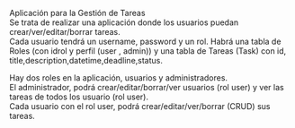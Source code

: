 Aplicación para la Gestión de Tareas </br>
Se trata de realizar una aplicación donde los usuarios puedan crear/ver/editar/borrar tareas.</br>
Cada usuario tendrá un username, password y un rol. Habrá una tabla de Roles (con idrol y perfil (user , admin)) y una tabla de Tareas (Task) con id, title,description,datetime,deadline,status. </br>

Hay dos roles en la aplicación, usuarios y administradores. </br>
El administrador, podrá crear/editar/borrar/ver usuarios (rol user) y ver las tareas de todos los usuario (rol user).</br>
Cada usuario con el rol user, podrá crear/editar/ver/borrar (CRUD) sus tareas. </br>
